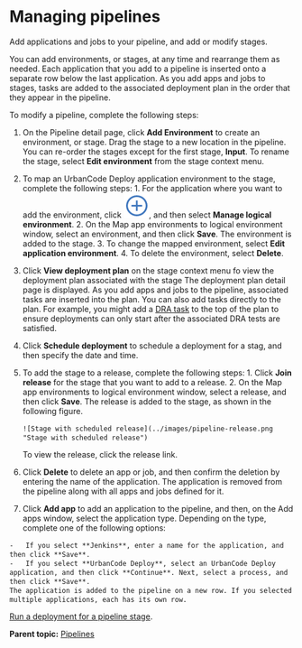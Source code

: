 # Managing pipelines

Add applications and jobs to your pipeline, and add or modify stages.

You can add environments, or stages, at any time and rearrange them as needed. Each application that you add to a pipeline is inserted onto a separate row below the last application. As you add apps and jobs to stages, tasks are added to the associated deployment plan in the order that they appear in the pipeline.

To modify a pipeline, complete the following steps:

1.   On the Pipeline detail page, click **Add Environment** to create an environment, or stage. Drag the stage to a new location in the pipeline. You can re-order the stages except for the first stage, **Input**. To rename the stage, select **Edit environment** from the stage context menu.
2.   To map an UrbanCode Deploy application environment to the stage, complete the following steps: 
    1.   For the application where you want to add the environment, click ![Add button](../images/event-add.png), and then select **Manage logical environment**. 
    2.   On the Map app environments to logical environment window, select an environment, and then click **Save**. The environment is added to the stage.
    3.   To change the mapped environment, select **Edit application environment**. 
    4.   To delete the environment, select **Delete**. 
3.   Click **View deployment plan** on the stage context menu fo view the deployment plan associated with the stage The deployment plan detail page is displayed. As you add apps and jobs to the pipeline, associated tasks are inserted into the plan. You can also add tasks directly to the plan. For example, you might add a [DRA task](cr_taskType_DRA.md#) to the top of the plan to ensure deployments can only start after the associated DRA tests are satisfied.
4.   Click **Schedule deployment** to schedule a deployment for a stag, and then specify the date and time. 
5.   To add the stage to a release, complete the following steps: 
    1.   Click **Join release** for the stage that you want to add to a release. 
    2.   On the Map app environments to logical environment window, select a release, and then click **Save**. The release is added to the stage, as shown in the following figure.

         ![Stage with scheduled release](../images/pipeline-release.png "Stage with scheduled release") 

        To view the release, click the release link.

6.   Click **Delete** to delete an app or job, and then confirm the deletion by entering the name of the application. The application is removed from the pipeline along with all apps and jobs defined for it.
7.   Click **Add app** to add an application to the pipeline, and then, on the Add apps window, select the application type. Depending on the type, complete one of the following options:

    -   If you select **Jenkins**, enter a name for the application, and then click **Save**.
    -   If you select **UrbanCode Deploy**, select an UrbanCode Deploy application, and then click **Continue**. Next, select a process, and then click **Save**.
    The application is added to the pipeline on a new row. If you selected multiple applications, each has its own row.


[Run a deployment for a pipeline stage](cr_pipeline_run.md#).

**Parent topic:** [Pipelines](../../com.ibm.crelease.doc/topics/cr_pipelines_ov.md)

